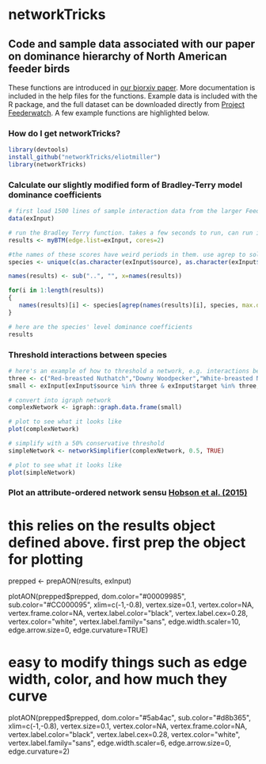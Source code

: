 # networkTricks
## Code and sample data associated with our paper on dominance hierarchy of North American feeder birds

These functions are introduced in [our biorxiv paper](http://biorxiv.org/content/early/2017/01/30/104133). More documentation is included in the help files for the functions. Example data is included with the R package, and the full dataset can be downloaded directly from [Project Feederwatch](http://feederwatch.org). A few example functions are highlighted below.

### How do I get networkTricks?

```r
library(devtools)
install_github("networkTricks/eliotmiller")
library(networkTricks)
```

### Calculate our slightly modified form of Bradley-Terry model dominance coefficients

```r
# first load 1500 lines of sample interaction data from the larger FeederWatch dataset.
data(exInput)

# run the Bradley Terry function. takes a few seconds to run, can run in parallel.
results <- myBTM(edge.list=exInput, cores=2)

#the names of these scores have weird periods in them. use agrep to solve
species <- unique(c(as.character(exInput$source), as.character(exInput$target)))

names(results) <- sub("..", "", x=names(results))

for(i in 1:length(results))
{
   names(results)[i] <- species[agrep(names(results)[i], species, max.distance=0.1)]
}

# here are the species' level dominance coefficients
results
```

### Threshold interactions between species

```r
# here's an example of how to threshold a network, e.g. interactions between three species.
three <- c("Red-breasted Nuthatch","Downy Woodpecker","White-breasted Nuthatch")
small <- exInput[exInput$source %in% three & exInput$target %in% three,]

# convert into igraph network
complexNetwork <- igraph::graph.data.frame(small)

# plot to see what it looks like
plot(complexNetwork)

# simplify with a 50% conservative threshold
simpleNetwork <- networkSimplifier(complexNetwork, 0.5, TRUE)

# plot to see what it looks like
plot(simpleNetwork)
```

### Plot an attribute-ordered network sensu [Hobson et al. (2015)](https://academic.oup.com/cz/article/61/1/55/1792913/The-effect-of-social-context-and-social-scale-on?searchresult=1)

# this relies on the results object defined above. first prep the object for plotting
prepped <- prepAON(results, exInput)

plotAON(prepped$prepped, dom.color="#00009985", sub.color="#CC000095", xlim=c(-1,-0.8),
	vertex.size=0.1, vertex.color=NA, vertex.frame.color=NA, vertex.label.color="black",
	vertex.label.cex=0.28, vertex.color="white", vertex.label.family="sans",
	edge.width.scaler=10, edge.arrow.size=0, edge.curvature=TRUE)

# easy to modify things such as edge width, color, and how much they curve
plotAON(prepped$prepped, dom.color="#5ab4ac", sub.color="#d8b365", xlim=c(-1,-0.8),
	vertex.size=0.1, vertex.color=NA, vertex.frame.color=NA, vertex.label.color="black",
	vertex.label.cex=0.28, vertex.color="white", vertex.label.family="sans",
	edge.width.scaler=6, edge.arrow.size=0, edge.curvature=2)
